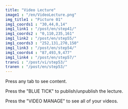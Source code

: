 ```yaml
---
title: "Video Lecture"
image1 : "/en/VideoLecture.png"
img_title1 : "Picture 01"
img1_coords1 : "30,44,0,14"
img1_link1 : "/post/en/step41/"
img1_coords2 : "0,110,235,161"
img1_link2 : "/post/en/step55/"
img1_coords3 : "252,131,270,150"
img1_link3 : "/post/en/step54/"
img1_coords4 : "87,493,9,477"
img1_link4 : "/post/en/step57/"
tranvi : "/post/vi/step53/"
tranen : "/post/en/step53/"
---
```

Press any tab to see content.

Press the "BLUE TICK" to publish/unpublish the lecture.

Press the "VIDEO MANAGE" to see all of your videos.
